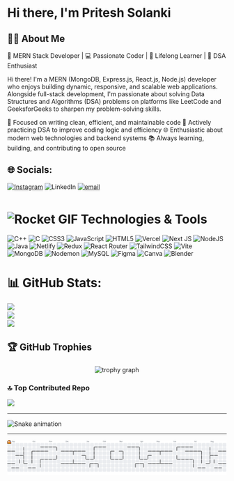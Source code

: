 # Hi there, I'm Pritesh Solanki

## 👨‍💻 About Me

🚀 MERN Stack Developer | 💻 Passionate Coder | 🌱 Lifelong Learner | 🧠 DSA Enthusiast

Hi there! I'm a MERN (MongoDB, Express.js, React.js, Node.js) developer who enjoys building dynamic, responsive, and scalable web applications. Alongside full-stack development, I'm passionate about solving Data Structures and Algorithms (DSA) problems on platforms like LeetCode and GeeksforGeeks to sharpen my problem-solving skills.

🔧 Focused on writing clean, efficient, and maintainable code
🧩 Actively practicing DSA to improve coding logic and efficiency
🌐 Enthusiastic about modern web technologies and backend systems
📚 Always learning, building, and contributing to open source

## 🌐 Socials:
[![Instagram](https://img.shields.io/badge/Instagram-%23E4405F.svg?logo=Instagram&logoColor=white)](https://instagram.com/pritesh_x07_) ![LinkedIn](https://img.shields.io/badge/LinkedIn-%230077B5.svg?logo=linkedin&logoColor=white) [![email](https://img.shields.io/badge/Email-D14836?logo=gmail&logoColor=white)](mailto:solankipritesh226@gmail.com) 


# <img src="https://media.tenor.com/QhRvvwpCdVoAAAAi/rocket.gif" width="50" height="50" alt="Rocket GIF" style="margin-top: 10px;"> Technologies & Tools
![C++](https://img.shields.io/badge/c++-%2300599C.svg?style=for-the-badge&logo=c%2B%2B&logoColor=white) ![C](https://img.shields.io/badge/c-%2300599C.svg?style=for-the-badge&logo=c&logoColor=white) ![CSS3](https://img.shields.io/badge/css3-%231572B6.svg?style=for-the-badge&logo=css3&logoColor=white) ![JavaScript](https://img.shields.io/badge/javascript-%23323330.svg?style=for-the-badge&logo=javascript&logoColor=%23F7DF1E) ![HTML5](https://img.shields.io/badge/html5-%23E34F26.svg?style=for-the-badge&logo=html5&logoColor=white) ![Vercel](https://img.shields.io/badge/vercel-%23000000.svg?style=for-the-badge&logo=vercel&logoColor=white) ![Next JS](https://img.shields.io/badge/Next-black?style=for-the-badge&logo=next.js&logoColor=white) ![NodeJS](https://img.shields.io/badge/node.js-6DA55F?style=for-the-badge&logo=node.js&logoColor=white) ![Java](https://img.shields.io/badge/java-%23ED8B00.svg?style=for-the-badge&logo=openjdk&logoColor=white) ![Netlify](https://img.shields.io/badge/netlify-%23000000.svg?style=for-the-badge&logo=netlify&logoColor=#00C7B7) ![Redux](https://img.shields.io/badge/redux-%23593d88.svg?style=for-the-badge&logo=redux&logoColor=white) ![React Router](https://img.shields.io/badge/React_Router-CA4245?style=for-the-badge&logo=react-router&logoColor=white) ![TailwindCSS](https://img.shields.io/badge/tailwindcss-%2338B2AC.svg?style=for-the-badge&logo=tailwind-css&logoColor=white) ![Vite](https://img.shields.io/badge/vite-%23646CFF.svg?style=for-the-badge&logo=vite&logoColor=white) ![MongoDB](https://img.shields.io/badge/MongoDB-%234ea94b.svg?style=for-the-badge&logo=mongodb&logoColor=white) ![Nodemon](https://img.shields.io/badge/NODEMON-%23323330.svg?style=for-the-badge&logo=nodemon&logoColor=%BBDEAD) ![MySQL](https://img.shields.io/badge/mysql-4479A1.svg?style=for-the-badge&logo=mysql&logoColor=white) ![Figma](https://img.shields.io/badge/figma-%23F24E1E.svg?style=for-the-badge&logo=figma&logoColor=white) ![Canva](https://img.shields.io/badge/Canva-%2300C4CC.svg?style=for-the-badge&logo=Canva&logoColor=white) ![Blender](https://img.shields.io/badge/blender-%23F5792A.svg?style=for-the-badge&logo=blender&logoColor=white)
# 📊 GitHub Stats:
![](https://github-readme-stats.vercel.app/api?username=Priteshsolanki12&theme=dark&hide_border=false&include_all_commits=false&count_private=false)<br/>
![](https://nirzak-streak-stats.vercel.app/?user=Priteshsolanki12&theme=dark&hide_border=false)<br/>
![](https://github-readme-stats.vercel.app/api/top-langs/?username=Priteshsolanki12&theme=dark&hide_border=false&include_all_commits=false&count_private=false&layout=compact)


## 🏆 GitHub Trophies


###


<div align="center">
  <img src="https://github-profile-trophy.vercel.app?username=Priteshsolanki12&theme=dracula&column=-1&row=1&margin-w=8&margin-h=8&no-bg=false&no-frame=false&order=4" height="150" alt="trophy graph"  />
</div>

###


### 🔝 Top Contributed Repo
![](https://github-contributor-stats.vercel.app/api?username=Priteshsolanki12&limit=5&theme=dark&combine_all_yearly_contributions=true)

---
<img src="https://raw.githubusercontent.com/Priteshsolanki12/Priteshsolanki12/output/snake.svg" alt="Snake animation" />

<!-- Proudly created with GPRM ( https://gprm.itsvg.in ) -->

---
<picture>
  <source media="(prefers-color-scheme: dark)" srcset="https://raw.githubusercontent.com/Priteshsolanki12/Priteshsolanki12/output/pacman-contribution-graph-dark.svg">
  <source media="(prefers-color-scheme: light)" srcset="https://raw.githubusercontent.com/Priteshsolanki12/Priteshsolanki12/output/pacman-contribution-graph.svg">
  <img alt="pacman contribution graph" src="https://raw.githubusercontent.com/Priteshsolanki12/Priteshsolanki12/output/pacman-contribution-graph.svg">
</picture>


<!-- Proudly created with GPRM ( https://gprm.itsvg.in ) -->
